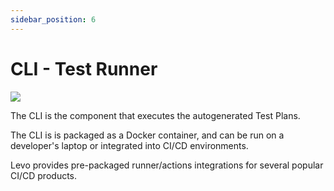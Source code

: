 ```yaml
---
sidebar_position: 6
---
```


# CLI - Test Runner
![](../../../assets/cli-test-runner.svg)

The CLI is the component that executes the autogenerated Test Plans.

The CLI is is packaged as a Docker container, and can be run on a developer's laptop or integrated into CI/CD environments.

Levo provides pre-packaged runner/actions integrations for several popular CI/CD products.

